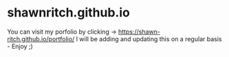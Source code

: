 # shawnritch.github.io
You can visit my porfolio by clicking -> https://shawn-ritch.github.io/portfolio/
I will be adding and updating this on a regular basis - Enjoy ;)

